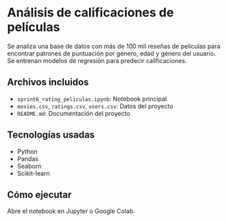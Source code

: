 # Análisis de calificaciones de películas

Se analiza una base de datos con más de 100 mil reseñas de películas para encontrar patrones de puntuación por género, edad y género del usuario. Se entrenan modelos de regresión para predecir calificaciones.

## Archivos incluidos
- `sprint6_rating_peliculas.ipynb`: Notebook principal
- `movies.csv`, `ratings.csv`, `users.csv`: Datos del proyecto
- `README.md`: Documentación del proyecto

## Tecnologías usadas
- Python
- Pandas
- Seaborn
- Scikit-learn

## Cómo ejecutar
Abre el notebook en Jupyter o Google Colab.
